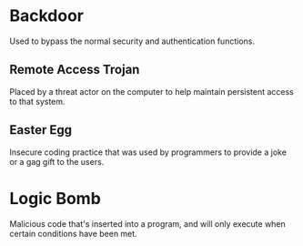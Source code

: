 # Backdoor
Used to bypass the normal security and authentication functions.
## Remote Access Trojan
Placed by a threat actor on the computer to help maintain persistent access to that system.
## Easter Egg
Insecure coding practice that was used by programmers to provide a joke or a gag gift to the users.
# Logic Bomb
Malicious code that's inserted into a program, and will only execute when certain conditions have been met.
